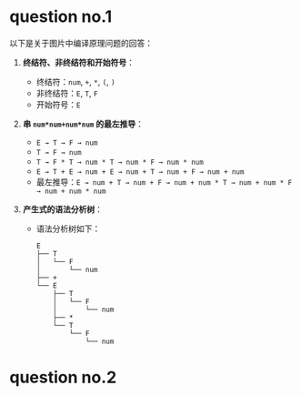 # question no.1

以下是关于图片中编译原理问题的回答：

1. **终结符、非终结符和开始符号**：
   - 终结符：`num`, `+`, `*`, `(`, `)`
   - 非终结符：`E`, `T`, `F`
   - 开始符号：`E`

2. **串 `num*num+num*num` 的最左推导**：
   - `E → T → F → num`
   - `T → F → num`
   - `T → F * T → num * T → num * F → num * num`
   - `E → T + E → num + E → num + T → num + F → num + num`
   - 最左推导：`E → num + T → num + F → num + num * T → num + num * F → num + num * num`

3. **产生式的语法分析树**：
   - 语法分析树如下：
     ```
     E
     ├── T
     │   └── F
     │       └── num
     ├── +
     └── E
         ├── T
         │   └── F
         │       └── num
         ├── *
         └── T
             └── F
                 └── num
     ```

# question no.2

